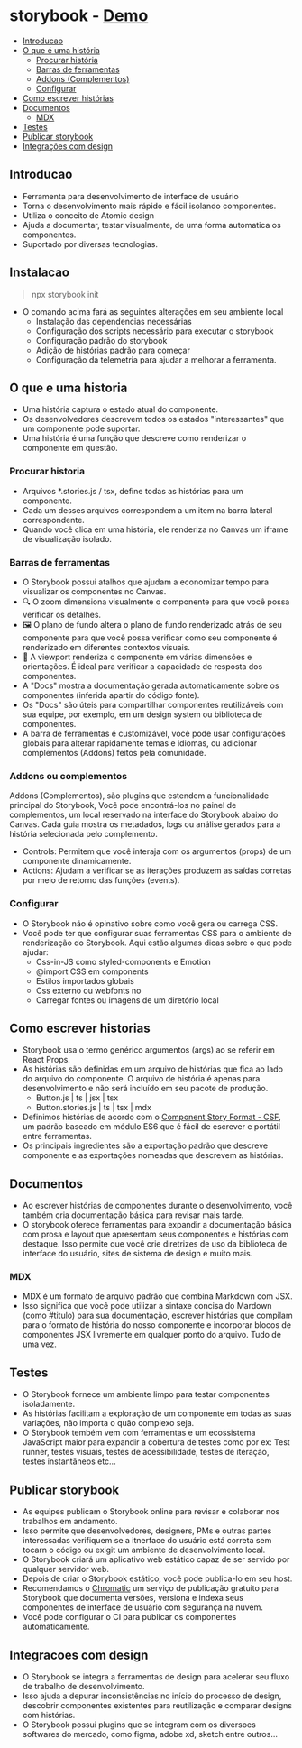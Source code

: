 # storybook - [Demo](https://630ba585e462553a7ef93d70-iksemgvage.chromatic.com/?path=/story/matheus-buttons-storybook--page)

- [Introducao](#introducao)
- [O que é uma história](#o-que-e-uma-historia)
    - [Procurar história](#procurar-historia)
    - [Barras de ferramentas](#barras-de-ferramentas)
    - [Addons (Complementos)](#addons-ou-complementos)
    - [Configurar](#configurar)
- [Como escrever histórias](#como-escrever-historias)
- [Documentos](#documentos)
    - [MDX](#mdx)
- [Testes](#testes)
- [Publicar storybook](#publicar-storybook)
- [Integrações com design](#integracoes-com-design)

## Introducao

- Ferramenta para desenvolvimento de interface de usuário
- Torna o desenvolvimento mais rápido e fácil isolando componentes.
- Utiliza o conceito de Atomic design
- Ajuda a documentar, testar visualmente, de uma forma automatica os componentes.
- Suportado por diversas tecnologias.

## Instalacao

> npx storybook init

- O comando acima fará as seguintes alterações em seu ambiente local
    - Instalação das dependencias necessárias
    - Configuração dos scripts necessário para executar o storybook
    - Configuração padrão do storybook
    - Adição de histórias padrão para começar
    - Configuração da telemetria para ajudar a melhorar a ferramenta.

## O que e uma historia

- Uma história captura o estado atual do componente. 
- Os desenvolvedores descrevem todos os estados "interessantes" que um componente pode suportar.
- Uma história é uma função que descreve como renderizar o componente em questão.

### Procurar historia

- Arquivos *.stories.js / tsx, define todas as histórias para um componente.
- Cada um desses arquivos correspondem a um item na barra lateral correspondente.
- Quando você clica em uma história, ele renderiza no Canvas um iframe de visualização isolado.

### Barras de ferramentas

- O Storybook possui atalhos que ajudam a economizar tempo para visualizar os componentes no Canvas.
- 🔍 O zoom dimensiona visualmente o componente para que você possa verificar os detalhes.
- 🖼 O plano de fundo altera o plano de fundo renderizado atrás de seu componente para que você possa verificar como seu componente é renderizado em diferentes contextos visuais.
- 📱 A viewport renderiza o componente em várias dimensões e orientações. É ideal para verificar a capacidade de resposta dos componentes. 
- A "Docs" mostra a documentação gerada automaticamente sobre os componentes (inferida apartir do código fonte). 
- Os "Docs" são úteis para compartilhar componentes reutilizáveis com sua equipe, por exemplo, em um design system ou biblioteca de componentes.
- A barra de ferramentas é customizável, você pode usar configurações globais para alterar rapidamente temas e idiomas, ou adicionar complementos (Addons) feitos pela comunidade.

### Addons ou complementos

Addons (Complementos), são plugins que estendem a funcionalidade principal do Storybook, Você pode encontrá-los no painel de complementos, um local reservado na interface do Storybook abaixo do Canvas. Cada guia mostra os metadados, logs ou análise gerados para a história selecionada pelo complemento.

- Controls: Permitem que você interaja com os argumentos (props) de um componente dinamicamente.
- Actions: Ajudam a verificar se as iterações produzem as saídas corretas por meio de retorno das funções (events).

### Configurar

- O Storybook não é opinativo sobre como você gera ou carrega CSS.
- Você pode ter que configurar suas ferramentas CSS para o ambiente de renderização do Storybook. Aqui estão algumas dicas sobre o que pode ajudar:
    - Css-in-JS como styled-components e Emotion
    - @import CSS em components
    - Estilos importados globais
    - Css externo ou webfonts no <head>
    - Carregar fontes ou imagens de um diretório local

## Como escrever historias

- Storybook usa o termo genérico argumentos (args) ao se referir em React Props.
- As histórias são definidas em um arquivo de histórias que fica ao lado do arquivo do componente. O arquivo de história é apenas para desenvolvimento e não será incluído em seu pacote de produção. 
    - Button.js | ts | jsx | tsx
    - Button.stories.js | ts | tsx | mdx
- Definimos histórias de acordo com o [Component Story Format - CSF](https://storybook.js.org/docs/react/api/csf), um padrão baseado em módulo ES6 que é fácil de escrever e portátil entre ferramentas.
- Os principais ingredientes são a exportação padrão que descreve componente e as exportações nomeadas que descrevem as histórias.

## Documentos

- Ao escrever histórias de componentes durante o desenvolvimento, você também cria documentação básica para revisar mais tarde.
- O storybook oferece ferramentas para expandir a documentação básica com prosa e layout que apresentam seus componentes e histórias com destaque. Isso permite que você crie diretrizes de uso da biblioteca de interface do usuário, sites de sistema de design e muito mais.

### MDX

- MDX é um formato de arquivo padrão que combina Markdown com JSX.
- Isso significa que você pode utilizar a sintaxe concisa do Mardown (como #titulo) para sua documentação, escrever histórias que compilam para o formato de história do nosso componente e incorporar blocos de componentes JSX livremente em qualquer ponto do arquivo. Tudo de uma vez.


## Testes

- O Storybook fornece um ambiente limpo para testar componentes isoladamente.
- As histórias facilitam a exploração de um componente em todas as suas variações, não importa o quão complexo seja.
- O Storybook tembém vem com ferramentas e um ecossistema JavaScript maior para expandir a cobertura de testes como por ex: Test runner, testes visuais, testes de acessibilidade, testes de iteração, testes instantâneos etc...

## Publicar storybook

- As equipes publicam o Storybook online para revisar e colaborar nos trabalhos em andamento.
- Isso permite que desenvolvedores, designers, PMs e outras partes interessadas verifiquem se a itnerface do usuário está correta sem tocarn o código ou exigit um ambiente de desenvolvimento local.
- O Storybook criará um aplicativo web estático capaz de ser servido por qualquer servidor web.
- Depois de criar o Storybook estático, você pode publica-lo em seu host.
- Recomendamos o [Chromatic](https://www.chromatic.com/) um serviço de publicação gratuito para Storybook que documenta versões, versiona e indexa seus componentes de interface de usuário com segurança na nuvem.
- Você pode configurar o CI para publicar os componentes automaticamente.

## Integracoes com design

- O Storybook se integra a ferramentas de design para acelerar seu fluxo de trabalho de desenvolvimento.
- Isso ajuda a depurar inconsistências no início do processo de design, descobrir componentes existentes para reutilização e comparar designs com histórias.
- O Storybook possui plugins que se integram com os diversoes softwares do mercado, como figma, adobe xd, sketch entre outros...

